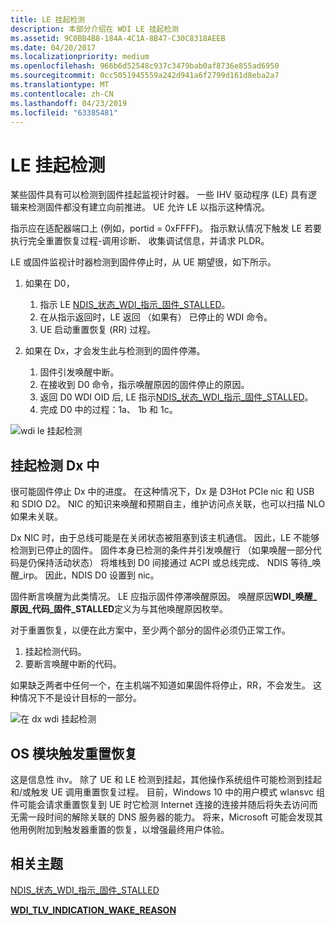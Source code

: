 ```yaml
---
title: LE 挂起检测
description: 本部分介绍在 WDI LE 挂起检测
ms.assetid: 9C0BB4B8-184A-4C1A-8B47-C30C8318AEEB
ms.date: 04/20/2017
ms.localizationpriority: medium
ms.openlocfilehash: 966b6d52548c937c3479bab0af8736e855ad6950
ms.sourcegitcommit: 0cc5051945559a242d941a6f2799d161d8eba2a7
ms.translationtype: MT
ms.contentlocale: zh-CN
ms.lasthandoff: 04/23/2019
ms.locfileid: "63385481"
---
```

# <a name="le-hang-detection"></a>LE 挂起检测


某些固件具有可以检测到固件挂起监视计时器。 一些 IHV 驱动程序 (LE) 具有逻辑来检测固件都没有建立向前推进。 UE 允许 LE 以指示这种情况。

指示应在适配器端口上 (例如，portid = 0xFFFF)。 指示默认情况下触发 LE 若要执行完全重置恢复过程-调用诊断、 收集调试信息，并请求 PLDR。

LE 或固件监视计时器检测到固件停止时，从 UE 期望很，如下所示。

1.  如果在 D0，
    1.  指示 LE [NDIS\_状态\_WDI\_指示\_固件\_STALLED](https://msdn.microsoft.com/library/windows/hardware/dn925634)。
    2.  在从指示返回时，LE 返回 （如果有） 已停止的 WDI 命令。
    3.  UE 启动重置恢复 (RR) 过程。

2.  如果在 Dx，才会发生此与检测到的固件停滞。
    1.  固件引发唤醒中断。
    2.  在接收到 D0 命令，指示唤醒原因的固件停止的原因。
    3.  返回 D0 WDI OID 后, LE 指示[NDIS\_状态\_WDI\_指示\_固件\_STALLED](https://msdn.microsoft.com/library/windows/hardware/dn925634)。
    4.  完成 D0 中的过程：1a、 1b 和 1c。

![wdi le 挂起检测](images/wdi-le-hang-detection-flow.png)

## <a name="hang-detection-in-dx"></a>挂起检测 Dx 中


很可能固件停止 Dx 中的进度。 在这种情况下，Dx 是 D3Hot PCIe nic 和 USB 和 SDIO D2。 NIC 的知识来唤醒和预期自主，维护访问点关联，也可以扫描 NLO 如果未关联。

Dx NIC 时，由于总线可能是在关闭状态被阻塞到该主机通信。 因此，LE 不能够检测到已停止的固件。 固件本身已检测的条件并引发唤醒行 （如果唤醒一部分代码是仍保持活动状态） 将堆栈到 D0 间接通过 ACPI 或总线完成、 NDIS 等待\_唤醒\_irp。 因此，NDIS D0 设置到 nic。

固件断言唤醒为此类情况。 LE 应指示固件停滞唤醒原因。 唤醒原因**WDI\_唤醒\_原因\_代码\_固件\_STALLED**定义为与其他唤醒原因枚举。

对于重置恢复，以便在此方案中，至少两个部分的固件必须仍正常工作。

1.  挂起检测代码。
2.  要断言唤醒中断的代码。

如果缺乏两者中任何一个，在主机端不知道如果固件将停止，RR，不会发生。 这种情况下不是设计目标的一部分。

![在 dx wdi 挂起检测](images/wdi-hang-detection-dx.png)

## <a name="os-module-triggered-reset-recovery"></a>OS 模块触发重置恢复


这是信息性 ihv。 除了 UE 和 LE 检测到挂起，其他操作系统组件可能检测到挂起和/或触发 UE 调用重置恢复过程。 目前，Windows 10 中的用户模式 wlansvc 组件可能会请求重置恢复到 UE 时它检测 Internet 连接的连接并随后将失去访问而无需一段时间的解除关联的 DNS 服务器的能力。 将来，Microsoft 可能会发现其他用例附加到触发器重置的恢复，以增强最终用户体验。

## <a name="related-topics"></a>相关主题


[NDIS\_状态\_WDI\_指示\_固件\_STALLED](https://msdn.microsoft.com/library/windows/hardware/dn925634)

[**WDI\_TLV\_INDICATION\_WAKE\_REASON**](https://msdn.microsoft.com/library/windows/hardware/dn897834)

 

 







